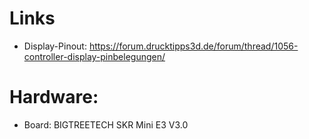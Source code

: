 

# Links
- Display-Pinout: https://forum.drucktipps3d.de/forum/thread/1056-controller-display-pinbelegungen/

# Hardware:
- Board: BIGTREETECH SKR Mini E3 V3.0 
